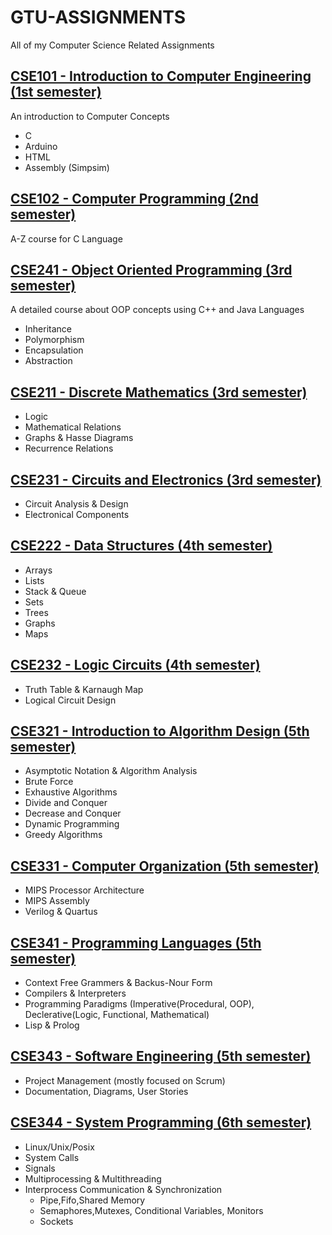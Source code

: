 # GTU-ASSIGNMENTS
All of my Computer Science Related Assignments
## [CSE101 - Introduction to Computer Engineering (1st semester)](https://github.com/gokbeykeskin/GTU-ASSIGNMENTS/tree/main/CSE101%20-%20Introduction%20to%20Computer%20Science)
An introduction to Computer Concepts
- C
- Arduino
- HTML
- Assembly (Simpsim)
## [CSE102 - Computer Programming (2nd semester)](https://github.com/gokbeykeskin/GTU-ASSIGNMENTS/tree/main/CSE102%20-%20Computer%20Programming)
A-Z course for C Language
## [CSE241 - Object Oriented Programming (3rd semester)](https://github.com/gokbeykeskin/GTU-ASSIGNMENTS/tree/main/CSE241%20-%20Object%20Oriented%20Programming)
A detailed course about OOP concepts using C++ and Java Languages
- Inheritance
- Polymorphism
- Encapsulation
- Abstraction
## [CSE211 - Discrete Mathematics (3rd semester)](https://github.com/gokbeykeskin/GTU-ASSIGNMENTS/tree/main/CSE211%20-%20Discrete%20Mathematics)
- Logic
- Mathematical Relations
- Graphs & Hasse Diagrams
- Recurrence Relations
## [CSE231 - Circuits and Electronics (3rd semester)](https://github.com/gokbeykeskin/GTU-ASSIGNMENTS/tree/main/CSE231%20-%20Circuits%20and%20Electronics)
- Circuit Analysis & Design
- Electronical Components
## [CSE222 - Data Structures (4th semester)](https://github.com/gokbeykeskin/GTU-ASSIGNMENTS/tree/main/CSE222%20-%20Data%20Structures)
- Arrays
- Lists
- Stack & Queue
- Sets
- Trees
- Graphs
- Maps
## [CSE232 - Logic Circuits (4th semester)](https://github.com/gokbeykeskin/GTU-ASSIGNMENTS/tree/main/CSE232%20-%20Logic%20Circuits)
- Truth Table & Karnaugh Map
- Logical Circuit Design
## [CSE321 - Introduction to Algorithm Design (5th semester)](https://github.com/gokbeykeskin/GTU-ASSIGNMENTS/tree/main/CSE321%20-%20Introduction%20to%20Algorithm)
- Asymptotic Notation & Algorithm Analysis
- Brute Force
- Exhaustive Algorithms
- Divide and Conquer
- Decrease and Conquer
- Dynamic Programming
- Greedy Algorithms
## [CSE331 - Computer Organization (5th semester)](https://github.com/gokbeykeskin/GTU-ASSIGNMENTS/tree/main/CSE331%20-%20Computer%20Organization)
- MIPS Processor Architecture
- MIPS Assembly
- Verilog & Quartus
## [CSE341 - Programming Languages (5th semester)](https://github.com/gokbeykeskin/GTU-ASSIGNMENTS/tree/main/CSE341%20-%20Programming%20Languages)
- Context Free Grammers & Backus-Nour Form
- Compilers & Interpreters
- Programming Paradigms (Imperative(Procedural, OOP), Declerative(Logic, Functional, Mathematical)
- Lisp & Prolog
## [CSE343 - Software Engineering (5th semester)](https://github.com/gokbeykeskin/GTU-ASSIGNMENTS/tree/main/CSE343%20-%20Software%20%20Engineering)
- Project Management (mostly focused on Scrum)
- Documentation, Diagrams, User Stories

## [CSE344 - System Programming (6th semester)](https://github.com/gokbeykeskin/GTU-ASSIGNMENTS/tree/main/CSE344%20-%20System%20Programming)
- Linux/Unix/Posix
- System Calls
- Signals
- Multiprocessing & Multithreading
- Interprocess Communication & Synchronization
  - Pipe,Fifo,Shared Memory
  - Semaphores,Mutexes, Conditional Variables, Monitors
  - Sockets
